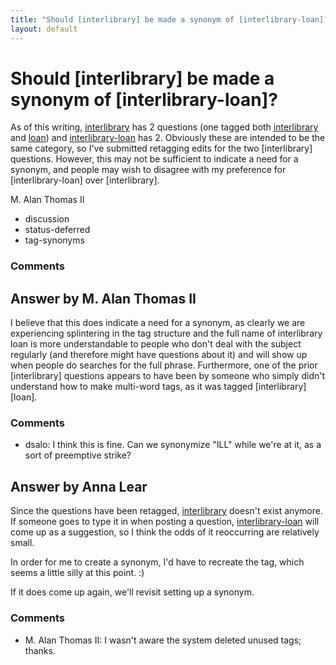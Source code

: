 ```yaml
---
title: "Should [interlibrary] be made a synonym of [interlibrary-loan]?"
layout: default
---
```

Should [interlibrary] be made a synonym of [interlibrary-loan]?
=====================
As of this writing,
[interlibrary](http://libraries.stackexchange.com/questions/tagged/interlibrary "show questions tagged 'interlibrary'")
has 2 questions (one tagged both
[interlibrary](http://libraries.stackexchange.com/questions/tagged/interlibrary "show questions tagged 'interlibrary'")
and
[loan](http://libraries.stackexchange.com/questions/tagged/loan "show questions tagged 'loan'"))
and
[interlibrary-loan](http://libraries.stackexchange.com/questions/tagged/interlibrary-loan "show questions tagged 'interlibrary-loan'")
has 2. Obviously these are intended to be the same category, so I've
submitted retagging edits for the two [interlibrary] questions. However,
this may not be sufficient to indicate a need for a synonym, and people
may wish to disagree with my preference for [interlibrary-loan] over
[interlibrary].

M. Alan Thomas II

<ul class="tags"><li class="tag">discussion</li><li class="tag">status-deferred</li><li class="tag">tag-synonyms</li></ul>

### Comments ###


Answer by M. Alan Thomas II
----------------
I believe that this does indicate a need for a synonym, as clearly we
are experiencing splintering in the tag structure and the full name of
interlibrary loan is more understandable to people who don't deal with
the subject regularly (and therefore might have questions about it) and
will show up when people do searches for the full phrase. Furthermore,
one of the prior [interlibrary] questions appears to have been by
someone who simply didn't understand how to make multi-word tags, as it
was tagged [interlibrary][loan].

### Comments ###
* dsalo: I think this is fine. Can we synonymize "ILL" while we're at it, as a
sort of preemptive strike?

Answer by Anna Lear
----------------
Since the questions have been retagged,
[interlibrary](http://libraries.stackexchange.com/questions/tagged/interlibrary "show questions tagged 'interlibrary'")
doesn't exist anymore. If someone goes to type it in when posting a
question,
[interlibrary-loan](http://libraries.stackexchange.com/questions/tagged/interlibrary-loan "show questions tagged 'interlibrary-loan'")
will come up as a suggestion, so I think the odds of it reoccurring are
relatively small.

In order for me to create a synonym, I'd have to recreate the tag, which
seems a little silly at this point. :)

If it does come up again, we'll revisit setting up a synonym.

### Comments ###
* M. Alan Thomas II: I wasn't aware the system deleted unused tags; thanks.

